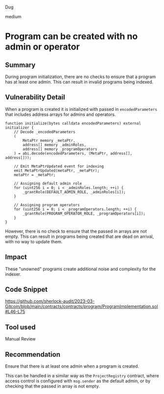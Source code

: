 Dug

medium

# Program can be created with no admin or operator

## Summary

During program initialization, there are no checks to ensure that a program has at least one admin. This can result in invalid programs being indexed.

## Vulnerability Detail

When a program is created it is initialized with passed in `encodedParameters` that includes address arrays for admins and operators.

```solidity
function initialize(bytes calldata encodedParameters) external initializer {
    // Decode _encodedParameters
    (
        MetaPtr memory _metaPtr,
        address[] memory _adminRoles,
        address[] memory _programOperators
    ) = abi.decode(encodedParameters, (MetaPtr, address[], address[]));

    // Emit MetaPtrUpdated event for indexing
    emit MetaPtrUpdated(metaPtr, _metaPtr);
    metaPtr = _metaPtr;

    // Assigning default admin role
    for (uint256 i = 0; i < _adminRoles.length; ++i) {
        _grantRole(DEFAULT_ADMIN_ROLE, _adminRoles[i]);
    }

    // Assigning program operators
    for (uint256 i = 0; i < _programOperators.length; ++i) {
        _grantRole(PROGRAM_OPERATOR_ROLE, _programOperators[i]);
    }
}
```

However, there is no check to ensure that the passed in arrays are not empty. This can result in programs being created that are dead on arrival, with no way to update them.

## Impact

These "unowned" programs create additional noise and complexity for the indexer.

## Code Snippet

https://github.com/sherlock-audit/2023-03-Gitcoin/blob/main/contracts/contracts/program/ProgramImplementation.sol#L46-L75

## Tool used

Manual Review

## Recommendation

Ensure that there is at least one admin when a program is created. 

This can be handled in a similar way as the `ProjectRegistry` contract, where access control is configured with `msg.sender` as the default admin, or by checking that the passed in array is not empty.
